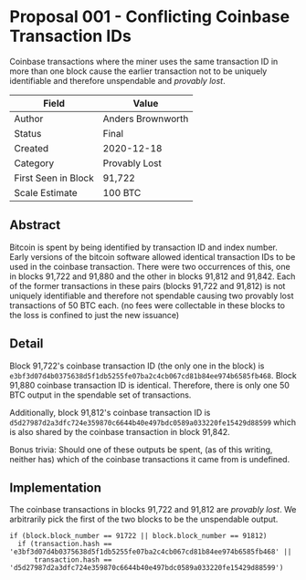 # Proposal 001 - Conflicting Coinbase Transaction IDs
Coinbase transactions where the miner uses the same transaction ID in more than one block
cause the earlier transaction not to be uniquely identifiable and therefore unspendable and
*provably lost*.

| Field               | Value             |
| --------------------|-------------------|
| Author              | Anders Brownworth |
| Status              | Final             |
| Created             | 2020-12-18        |
| Category            | Provably Lost     |
| First Seen in Block | 91,722            |
| Scale Estimate      | 100 BTC           |

## Abstract
Bitcoin is spent by being identified by transaction ID and index number. Early versions of
the bitcoin software allowed identical transaction IDs to be used in the coinbase transaction.
There were two occurrences of this, one in blocks 91,722 and 91,880 and the other in blocks
91,812 and 91,842. Each of the former transactions in these pairs (blocks 91,722 and 91,812)
is not uniquely identifiable and therefore not spendable causing two provably lost transactions
of 50 BTC each. (no fees were collectable in these blocks to the loss is confined to just the
new issuance)

## Detail
Block 91,722's coinbase transaction ID (the only one in the block) is
`e3bf3d07d4b0375638d5f1db5255fe07ba2c4cb067cd81b84ee974b6585fb468`. Block 91,880 coinbase
transaction ID is identical. Therefore, there is only one 50 BTC output in
the spendable set of transactions.

Additionally, block 91,812's coinbase transaction ID is
`d5d27987d2a3dfc724e359870c6644b40e497bdc0589a033220fe15429d88599` which is also shared by the
coinbase transaction in block 91,842.

Bonus trivia: Should one of these outputs be spent, (as of this writing, neither has) which of
the coinbase transactions it came from is undefined.

## Implementation
The coinbase transactions in blocks 91,722 and 91,812 are *provably lost*. We arbitrarily pick
the first of the two blocks to be the unspendable output.
```
if (block.block_number == 91722 || block.block_number == 91812)
  if (transaction.hash == 'e3bf3d07d4b0375638d5f1db5255fe07ba2c4cb067cd81b84ee974b6585fb468' ||
      transaction.hash == 'd5d27987d2a3dfc724e359870c6644b40e497bdc0589a033220fe15429d88599')
```
